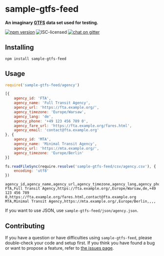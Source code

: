 # sample-gtfs-feed

**An imaginary [GTFS](https://developers.google.com/transit/gtfs/) data set used for testing.**

[![npm version](https://img.shields.io/npm/v/sample-gtfs-feed.svg)](https://www.npmjs.com/package/sample-gtfs-feed)
![ISC-licensed](https://img.shields.io/github/license/derhuerst/sample-gtfs-feed.svg)
[![chat on gitter](https://badges.gitter.im/public-transport/Lobby.svg)](https://gitter.im/public-transport/Lobby)


## Installing

```shell
npm install sample-gtfs-feed
```


## Usage

```js
require('sample-gtfs-feed/agency')
```

```js
[{
	agency_id: 'FTA',
	agency_name: 'Full Transit Agency',
	agency_url: 'https://fta.example.org/',
	agency_timezone: 'Europe/Warsaw',
	agency_lang: 'de',
	agency_phone: '+49 123 456 789 0',
	agency_fare_url: 'https://fta.example.org/fares.html',
	agency_email: 'contact@fta.example.org'
}, {
	agency_id: 'MTA',
	agency_name: 'Minimal Transit Agency',
	agency_url: 'https://mta.example.org/',
	agency_timezone: 'Europe/Berlin'
}]
```

```js
fs.readFileSync(require.resolve('sample-gtfs-feed/csv/agency.csv'), {
	encoding: 'utf8'
})
```

```csv
agency_id,agency_name,agency_url,agency_timezone,agency_lang,agency_phone,agency_fare_url,agency_email
FTA,Full Transit Agency,https://fta.example.org/,Europe/Warsaw,de,+49 123 456 789 0,https://fta.example.org/fares.html,contact@fta.example.org
MTA,Minimal Transit Agency,https://mta.example.org/,Europe/Berlin,,,,
```

If you want to use JSON, use `sample-gtfs-feed/json/agency.json`.


## Contributing

If you have a question or have difficulties using `sample-gtfs-feed`, please double-check your code and setup first. If you think you have found a bug or want to propose a feature, refer to [the issues page](https://github.com/derhuerst/sample-gtfs-feed/issues).
